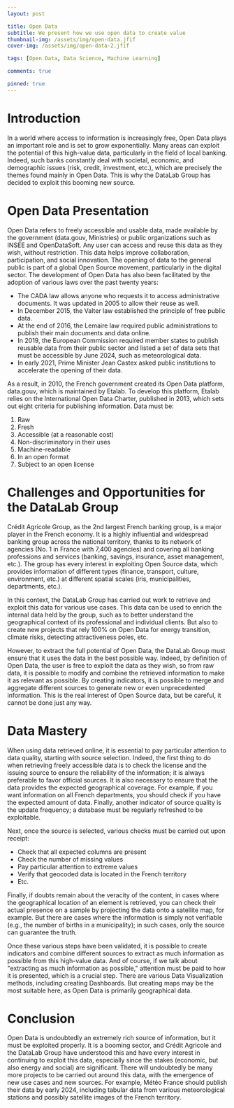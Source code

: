 ```yaml
---
layout: post

title: Open Data
subtitle: We present how we use open data to create value
thumbnail-img: /assets/img/open-data.jfif
cover-img: /assets/img/open-data-2.jfif

tags: [Open Data, Data Science, Machine Learning]

comments: true

pinned: true
---
```


# Introduction

In a world where access to information is increasingly free, Open Data plays an important role and is set to grow exponentially. Many areas can exploit the potential of this high-value data, particularly in the field of local banking. Indeed, such banks constantly deal with societal, economic, and demographic issues (risk, credit, investment, etc.), which are precisely the themes found mainly in Open Data. This is why the DataLab Group has decided to exploit this booming new source.

# Open Data Presentation

Open Data refers to freely accessible and usable data, made available by the government (data.gouv, Ministries) or public organizations such as INSEE and OpenDataSoft. Any user can access and reuse this data as they wish, without restriction. This data helps improve collaboration, participation, and social innovation. The opening of data to the general public is part of a global Open Source movement, particularly in the digital sector. The development of Open Data has also been facilitated by the adoption of various laws over the past twenty years:

* The CADA law allows anyone who requests it to access administrative documents. It was updated in 2005 to allow their reuse as well.
* In December 2015, the Valter law established the principle of free public data.
* At the end of 2016, the Lemaire law required public administrations to publish their main documents and data online.
* In 2019, the European Commission required member states to publish reusable data from their public sector and listed a set of data sets that must be accessible by June 2024, such as meteorological data.
* In early 2021, Prime Minister Jean Castex asked public institutions to accelerate the opening of their data.

As a result, in 2010, the French government created its Open Data platform, data.gouv, which is maintained by Etalab. To develop this platform, Etalab relies on the International Open Data Charter, published in 2013, which sets out eight criteria for publishing information. Data must be:
1. Raw
2. Fresh
3. Accessible (at a reasonable cost)
4. Non-discriminatory in their uses
5. Machine-readable
6. In an open format
7. Subject to an open license

# Challenges and Opportunities for the DataLab Group

Crédit Agricole Group, as the 2nd largest French banking group, is a major player in the French economy. It is a highly influential and widespread banking group across the national territory, thanks to its network of agencies (No. 1 in France with 7,400 agencies) and covering all banking professions and services (banking, savings, insurance, asset management, etc.). The group has every interest in exploiting Open Source data, which provides information of different types (finance, transport, culture, environment, etc.) at different spatial scales (iris, municipalities, departments, etc.).

In this context, the DataLab Group has carried out work to retrieve and exploit this data for various use cases. This data can be used to enrich the internal data held by the group, such as to better understand the geographical context of its professional and individual clients. But also to create new projects that rely 100% on Open Data for energy transition, climate risks, detecting attractiveness poles, etc.

However, to extract the full potential of Open Data, the DataLab Group must ensure that it uses the data in the best possible way. Indeed, by definition of Open Data, the user is free to exploit the data as they wish, so from raw data, it is possible to modify and combine the retrieved information to make it as relevant as possible. By creating indicators, it is possible to merge and aggregate different sources to generate new or even unprecedented information. This is the real interest of Open Source data, but be careful, it cannot be done just any way.

# Data Mastery

When using data retrieved online, it is essential to pay particular attention to data quality, starting with source selection. Indeed, the first thing to do when retrieving freely accessible data is to check the license and the issuing source to ensure the reliability of the information; it is always preferable to favor official sources. It is also necessary to ensure that the data provides the expected geographical coverage. For example, if you want information on all French departments, you should check if you have the expected amount of data. Finally, another indicator of source quality is the update frequency; a database must be regularly refreshed to be exploitable.

Next, once the source is selected, various checks must be carried out upon receipt:

* Check that all expected columns are present
* Check the number of missing values
* Pay particular attention to extreme values
* Verify that geocoded data is located in the French territory
* Etc.

Finally, if doubts remain about the veracity of the content, in cases where the geographical location of an element is retrieved, you can check their actual presence on a sample by projecting the data onto a satellite map, for example. But there are cases where the information is simply not verifiable (e.g., the number of births in a municipality); in such cases, only the source can guarantee the truth.

Once these various steps have been validated, it is possible to create indicators and combine different sources to extract as much information as possible from this high-value data. And of course, if we talk about "extracting as much information as possible," attention must be paid to how it is presented, which is a crucial step. There are various Data Visualization methods, including creating Dashboards. But creating maps may be the most suitable here, as Open Data is primarily geographical data.

# Conclusion

Open Data is undoubtedly an extremely rich source of information, but it must be exploited properly. It is a booming sector, and Crédit Agricole and the DataLab Group have understood this and have every interest in continuing to exploit this data, especially since the stakes (economic, but also energy and social) are significant. There will undoubtedly be many more projects to be carried out around this data, with the emergence of new use cases and new sources. For example, Météo France should publish their data by early 2024, including tabular data from various meteorological stations and possibly satellite images of the French territory.
